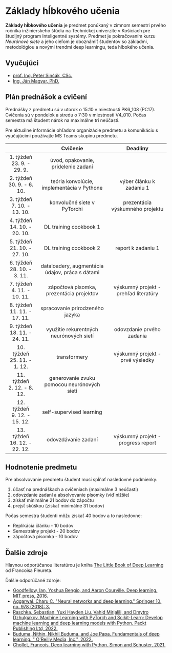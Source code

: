# Základy hĺbkového učenia

**Základy hĺbkového učenia** je predmet ponúkaný v zimnom semestri prvého ročníka inžinierskeho štúdia na Technickej univerzite v Košiciach pre študijný program Inteligentné systémy. Predmet je pokračovaním kurzu *Neurónové siete* a jeho cieľom je oboznámiť študentov so základmi, metodológiou a novými trendmi deep learningu, teda hlbokého učenia.

## Vyučujúci
 - [prof. Ing. Peter Sinčák, CSc.](https://www.petersincak.com)
 - [Ing. Ján Magyar, PhD.](https://cit.fei.tuke.sk/people-janmagyar/)

## Plán prednášok a cvičení
Prednášky z predmetu sú v utorok o 15:10 v miestnosti PK6_108 (PC17). Cvičenia sú v pondelok a stredu o 7:30 v miestnosti V4_010. Počas semestra má študent nárok na maximálne tri neúčasti.

Pre aktuálne informácie ohľadom organizácie predmetu a komunikáciu s vyučujúcimi používajte MS Teams skupinu predmetu.

|                                  |                            **Cvičenie**                            |              **Deadliny**               |
|:--------------------------------:|:------------------------------------------------------------------:|:---------------------------------------:|
|   1. týždeň<br>23. 9. - 29. 9.   |                úvod, opakovanie, pridelenie zadaní                 |                                         |
|   2. týždeň<br>30. 9. - 6. 10.   |            teória konvolúcie, implementácia v Pythone              | výber článku k zadaniu 1                |
|   3. týždeň<br>7. 10. - 13. 10.  |                    konvolučné siete v PyTorchi                     | prezentácia výskumného projektu         |
|   4. týždeň<br>14. 10. - 20. 10. |                       DL training cookbook 1                       |                                         |
|   5. týždeň<br>21. 10. - 27. 10. |                       DL training cookbook 2                       | report k zadaniu 1                      |
|   6. týždeň<br>28. 10. - 3. 11.  |           dataloadery, augmentácia údajov, práca s dátami          |                                         |
|   7. týždeň<br>4. 11. - 10. 11.  |               zápočtová písomka, prezentácia projektov             | výskumný projekt - prehľad literatúry   |
|   8. týždeň<br>11. 11. - 17. 11. |                   spracovanie prirodzeného jazyka                  |                                         |
|   9. týždeň<br>18. 11. - 24. 11. |               využitie rekurentných neurónových sietí              | odovzdanie prvého zadania               |
|  10. týždeň<br>25. 11. - 1. 12.  |                            transformery                            | výskumný projekt - prvé výsledky        |
|  11. týždeň<br>2. 12. - 8. 12.   |             generovanie zvuku pomocou neurónových sietí            |                                         |
|  12. týždeň<br>9. 12. - 15. 12.  |                      self-supervised learning                      |                                         |
|  13. týždeň<br>16. 12. - 22. 12. |                         odovzdávanie zadaní                        | výskumný projekt - progress report      |

## Hodnotenie predmetu
Pre absolvovanie predmetu študent musí spĺňať nasledovné podmienky:

1. účasť na prednáškach a cvičeniach (maximálne 3 neúčasti)
2. odovzdanie zadaní a absolvovanie písomky (viď nižšie)
3. získať minimálne 21 bodov do zápočtu
4. prejsť skúškou (získať minimálne 31 bodov)

Počas semestra študenti môžu získať 40 bodov a to nasledovne:

  - Replikácia článku - 10 bodov
  - Semestrálny projekt - 20 bodov
  - zápočtová písomka - 10 bodov

## Ďalšie zdroje
Hlavnou odporúčanou literatúrou je kniha [The Little Book of Deep Learning](https://fleuret.org/public/lbdl.pdf) od Francoisa Fleureta.

Ďalšie odporúčané zdroje:

 - [Goodfellow, Ian, Yoshua Bengio, and Aaron Courville. Deep learning. MIT press, 2016.](https://www.deeplearningbook.org)
 - [Aggarwal, Charu C. "Neural networks and deep learning." Springer 10, no. 978 (2018): 3.](https://link.springer.com/book/10.1007/978-3-319-94463-0)
 - [Raschka, Sebastian, Yuxi Hayden Liu, Vahid Mirjalili, and Dmytro Dzhulgakov. Machine Learning with PyTorch and Scikit-Learn: Develop machine learning and deep learning models with Python. Packt Publishing Ltd, 2022.](https://www.packtpub.com/product/machine-learning-with-pytorch-and-scikit-learn/9781801819312)
 - [Buduma, Nithin, Nikhil Buduma, and Joe Papa. Fundamentals of deep learning. " O'Reilly Media, Inc.", 2022.](https://www.oreilly.com/library/view/fundamentals-of-deep/9781492082170/)
 - [Chollet, Francois. Deep learning with Python. Simon and Schuster, 2021.](https://www.manning.com/books/deep-learning-with-python-second-edition)
